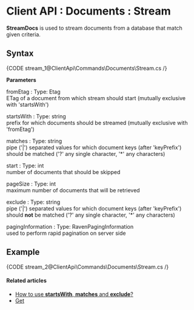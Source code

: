 # Client API : Documents : Stream

**StreamDocs** is used to stream documents from a database that match given criteria.

## Syntax

{CODE stream_1@ClientApi\Commands\Documents\Stream.cs /}

**Parameters**   

fromEtag
:   Type: Etag   
ETag of a document from which stream should start (mutually exclusive with 'startsWith')   

startsWith
:   Type: string   
prefix for which documents should be streamed (mutually exclusive with 'fromEtag')   

matches
:   Type: string   
pipe ('|') separated values for which document keys (after 'keyPrefix') should be matched ('?' any single character, '*' any characters)

start
:   Type: int   
number of documents that should be skipped   

pageSize
:   Type: int   
maximum number of documents that will be retrieved

exclude
:   Type: string   
pipe ('|') separated values for which document keys (after 'keyPrefix') should **not** be matched ('?' any single character, '*' any characters)       

pagingInformation
:   Type: RavenPagingInformation   
used to perform rapid pagination on server side      

## Example

{CODE stream_2@ClientApi\Commands\Documents\Stream.cs /}

#### Related articles

- [How to use **startsWith**, **matches** and **exclude**?](../../../client-api/commands/documents/get#startswith)  
- [Get](../../../client-api/commands/documents/get)  
